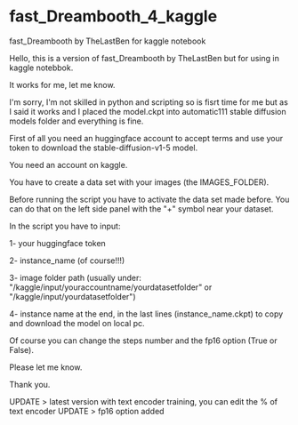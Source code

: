 # fast_Dreambooth_4_kaggle
fast_Dreambooth by TheLastBen for kaggle notebook

Hello,
this is a version of fast_Dreambooth by TheLastBen but for using in kaggle notebbok.

It works for me, let me know.

I'm sorry, I'm not skilled in python and scripting so is fisrt time for me but as I said it works and I placed the model.ckpt into automatic111 stable diffusion models folder and everything is fine.

First of all you need an huggingface account to accept terms and use your token to download the stable-diffusion-v1-5 model.

You need an account on kaggle.

You have to create a data set with your images (the IMAGES_FOLDER).

Before running the script you have to activate the data set made before. You can do that on the left side panel with the "+" symbol near your dataset.

In the script you have to input: 

1- your huggingface token

2- instance_name (of course!!!)

3- image folder path (usually under: "/kaggle/input/youraccountname/yourdatasetfolder" or "/kaggle/input/yourdatasetfolder")

4- instance name at the end, in the last lines (instance_name.ckpt) to copy and download the model on local pc.

Of course you can change the steps number and the fp16 option (True or False). 

Please let me know. 

Thank you.

UPDATE > latest version with text encoder training, you can edit the % of text encoder
UPDATE > fp16 option added

